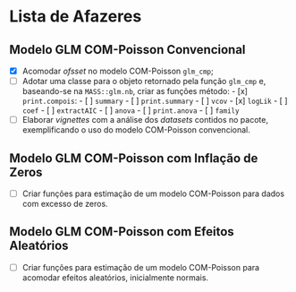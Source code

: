 # Lista de Afazeres #

## Modelo GLM COM-Poisson Convencional ##

 - [x] Acomodar _ofsset_ no modelo COM-Poisson `glm_cmp`;
 - [ ] Adotar uma classe para o objeto retornado pela função `glm_cmp` e,
   baseando-se na `MASS::glm.nb`, criar as funções método:
       - [x] `print.compois`:
       - [ ] `summary`
       - [ ] `print.summary`
       - [ ] `vcov`
       - [x] `logLik`
       - [ ] `coef`
       - [ ] `extractAIC`
       - [ ] `anova`
       - [ ] `print.anova`
       - [ ] `family`
 - [ ] Elaborar _vignettes_ com a análise dos _datasets_ contidos no
   pacote, exemplificando o uso do modelo COM-Poisson convencional.

## Modelo GLM COM-Poisson com Inflação de Zeros ##

 - [ ] Criar funções para estimação de um modelo COM-Poisson para dados
   com excesso de zeros.

## Modelo GLM COM-Poisson com Efeitos Aleatórios ##

 - [ ] Criar funções para estimação de um modelo COM-Poisson para acomodar
   efeitos aleatórios, inicialmente normais.
